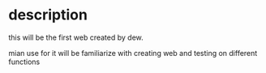 # description

this will be the first web created by dew.

mian use for it will be familiarize with creating web and testing on different functions
